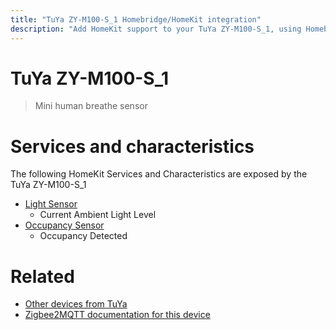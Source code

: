 ```yaml
---
title: "TuYa ZY-M100-S_1 Homebridge/HomeKit integration"
description: "Add HomeKit support to your TuYa ZY-M100-S_1, using Homebridge, Zigbee2MQTT and homebridge-z2m."
---
```

<!---
This file has been GENERATED using src/docgen/docgen.ts
DO NOT EDIT THIS FILE MANUALLY!
-->
# TuYa ZY-M100-S_1
> Mini human breathe sensor


# Services and characteristics
The following HomeKit Services and Characteristics are exposed by
the TuYa ZY-M100-S_1

* [Light Sensor](../../sensors.md)
  * Current Ambient Light Level
* [Occupancy Sensor](../../sensors.md)
  * Occupancy Detected


# Related
* [Other devices from TuYa](../index.md#tuya)
* [Zigbee2MQTT documentation for this device](https://www.zigbee2mqtt.io/devices/ZY-M100-S_1.html)